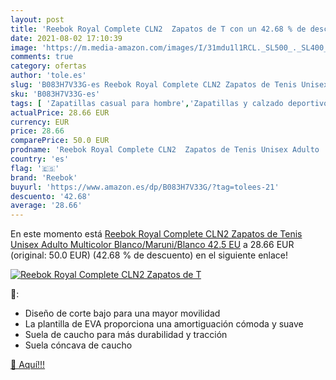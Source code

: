 ```yaml
---
layout: post
title: 'Reebok Royal Complete CLN2  Zapatos de T con un 42.68 % de descuento'
date: 2021-08-02 17:10:39
image: 'https://m.media-amazon.com/images/I/31mdu1l1RCL._SL500_._SL400_.jpg'
comments: true
category: ofertas
author: 'tole.es'
slug: 'B083H7V33G-es Reebok Royal Complete CLN2 Zapatos de Tenis Unisex Adulto...'
sku: 'B083H7V33G-es'
tags: [ 'Zapatillas casual para hombre','Zapatillas y calzado deportivo para hombre','Zapatos','Zapatos para hombre','Zapatos y complementos','reebok','zapatos', ]
actualPrice: 28.66 EUR
currency: EUR
price: 28.66
comparePrice: 50.0 EUR
prodname: 'Reebok Royal Complete CLN2  Zapatos de Tenis Unisex Adulto  Multicolor  Blanco/Maruni/Blanco   42.5 EU'
country: 'es'
flag: '🇪🇸'
brand: 'Reebok'
buyurl: 'https://www.amazon.es/dp/B083H7V33G/?tag=tolees-21'
descuento: '42.68'
average: '28.66'
---
```


En este momento está [Reebok Royal Complete CLN2  Zapatos de Tenis Unisex Adulto  Multicolor  Blanco/Maruni/Blanco   42.5 EU](https://www.amazon.es/dp/B083H7V33G/?tag=tolees-21) a 28.66 EUR (original: 50.0 EUR) (42.68 %  de descuento) en el siguiente enlace!

[![Reebok Royal Complete CLN2  Zapatos de T](https://m.media-amazon.com/images/I/31mdu1l1RCL._SL500_._SL400_.jpg)](https://www.amazon.es/dp/B083H7V33G/?tag=tolees-21)

🔎:

- Diseño de corte bajo para una mayor movilidad
- La plantilla de EVA proporciona una amortiguación cómoda y suave
- Suela de caucho para más durabilidad y tracción
- Suela cóncava de caucho

[🛒 Aquí!!!](https://www.amazon.es/dp/B083H7V33G/?tag=tolees-21)
